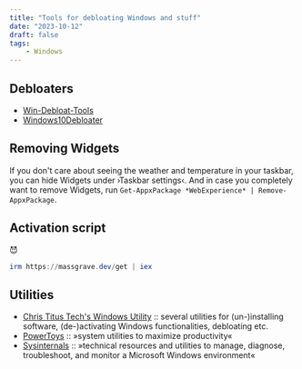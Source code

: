 ```yaml
---
title: "Tools for debloating Windows and stuff"
date: "2023-10-12"
draft: false
tags:
    - Windows
---
```


## Debloaters

- [Win-Debloat-Tools](https://github.com/LeDragoX/Win-Debloat-Tools)
- [Windows10Debloater](https://github.com/Sycnex/Windows10Debloater)

## Removing Widgets

If you don't care about seeing the weather and temperature in your taskbar, you can hide Widgets under ›Taskbar settings‹. And in case you completely want to remove Widgets, run `Get-AppxPackage *WebExperience* | Remove-AppxPackage`.

## Activation script

😈

```powershell
irm https://massgrave.dev/get | iex
```

## Utilities

- [Chris Titus Tech's Windows Utility](https://github.com/ChrisTitusTech/winutil) :: several utilities for (un-)installing software, (de-)activating Windows functionalities, debloating etc.
- [PowerToys](https://github.com/microsoft/PowerToys) :: »system utilities to maximize productivity«
- [Sysinternals](https://learn.microsoft.com/de-de/sysinternals) :: »technical resources and utilities to manage, diagnose, troubleshoot, and monitor a Microsoft Windows environment«

